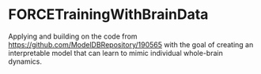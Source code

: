 # FORCETrainingWithBrainData
Applying and building on the code from https://github.com/ModelDBRepository/190565 with the goal of creating an interpretable model that can learn to mimic individual whole-brain dynamics.
